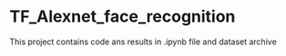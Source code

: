 # TF_Alexnet_face_recognition
This project contains code ans results in .ipynb file and dataset archive